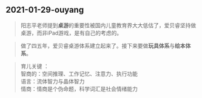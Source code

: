 ##  2021-01-29-ouyang  

> 阳志平老师提到**桌游**的重要性被国内儿童教育界大大低估了，爱贝睿坚持做桌游，而非iPad游戏，是有自己的考虑的。  

> 做了四五年，爱贝睿桌游体系建立起来了。接下来要做**玩具体系**与**绘本体系**。  

> 育儿关键 ：  
    智商的：空间推理、工作记忆、注意力、执行功能  
    语言：流体智力与晶体智力  
    情商：情商是个伪命题，科学词汇是社会情绪能力  

